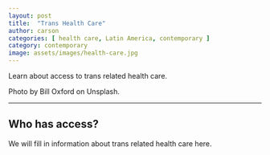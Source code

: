 ```yaml
---
layout: post
title:  "Trans Health Care"
author: carson
categories: [ health care, Latin America, contemporary ]
category: contemporary
image: assets/images/health-care.jpg
---
```

Learn about access to trans related health care.

Photo by Bill Oxford on Unsplash.

<hr>

## Who has access?
We will fill in information about trans related health care here.
